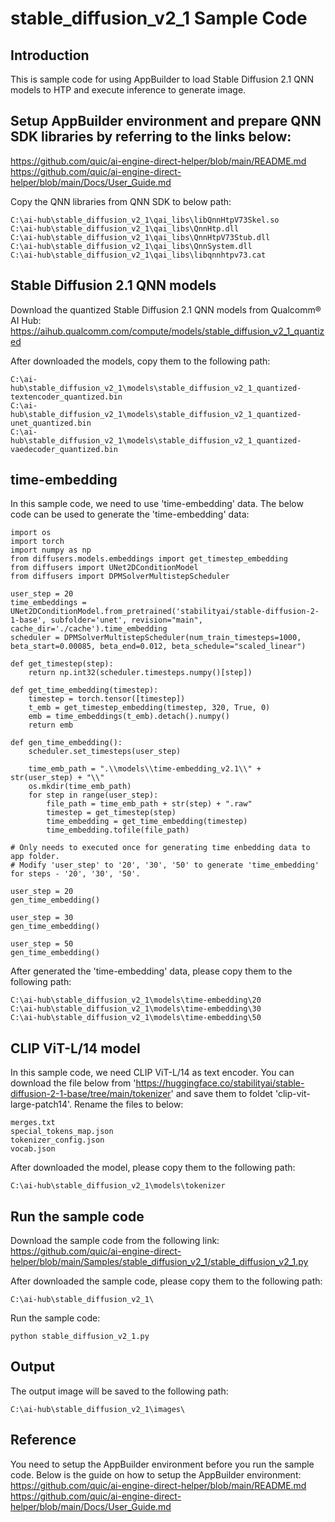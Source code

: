 # stable_diffusion_v2_1 Sample Code

## Introduction
This is sample code for using AppBuilder to load Stable Diffusion 2.1 QNN models to HTP and execute inference to generate image. 

## Setup AppBuilder environment and prepare QNN SDK libraries by referring to the links below: 
https://github.com/quic/ai-engine-direct-helper/blob/main/README.md <br>
https://github.com/quic/ai-engine-direct-helper/blob/main/Docs/User_Guide.md

Copy the QNN libraries from QNN SDK to below path:
```
C:\ai-hub\stable_diffusion_v2_1\qai_libs\libQnnHtpV73Skel.so
C:\ai-hub\stable_diffusion_v2_1\qai_libs\QnnHtp.dll
C:\ai-hub\stable_diffusion_v2_1\qai_libs\QnnHtpV73Stub.dll
C:\ai-hub\stable_diffusion_v2_1\qai_libs\QnnSystem.dll
C:\ai-hub\stable_diffusion_v2_1\qai_libs\libqnnhtpv73.cat
```

## Stable Diffusion 2.1 QNN models
Download the quantized Stable Diffusion 2.1 QNN models from Qualcomm® AI Hub:
https://aihub.qualcomm.com/compute/models/stable_diffusion_v2_1_quantized

After downloaded the models, copy them to the following path:
```
C:\ai-hub\stable_diffusion_v2_1\models\stable_diffusion_v2_1_quantized-textencoder_quantized.bin
C:\ai-hub\stable_diffusion_v2_1\models\stable_diffusion_v2_1_quantized-unet_quantized.bin
C:\ai-hub\stable_diffusion_v2_1\models\stable_diffusion_v2_1_quantized-vaedecoder_quantized.bin
```

## time-embedding
In this sample code, we need to use 'time-embedding' data. The below code can be used to generate the 'time-embedding' data:
```
import os
import torch
import numpy as np
from diffusers.models.embeddings import get_timestep_embedding
from diffusers import UNet2DConditionModel
from diffusers import DPMSolverMultistepScheduler

user_step = 20
time_embeddings = UNet2DConditionModel.from_pretrained('stabilityai/stable-diffusion-2-1-base', subfolder='unet', revision="main", cache_dir='./cache').time_embedding
scheduler = DPMSolverMultistepScheduler(num_train_timesteps=1000, beta_start=0.00085, beta_end=0.012, beta_schedule="scaled_linear")

def get_timestep(step):
    return np.int32(scheduler.timesteps.numpy()[step])

def get_time_embedding(timestep):
    timestep = torch.tensor([timestep])
    t_emb = get_timestep_embedding(timestep, 320, True, 0)
    emb = time_embeddings(t_emb).detach().numpy()
    return emb

def gen_time_embedding():
    scheduler.set_timesteps(user_step)
    
    time_emb_path = ".\\models\\time-embedding_v2.1\\" + str(user_step) + "\\"
    os.mkdir(time_emb_path)
    for step in range(user_step):
        file_path = time_emb_path + str(step) + ".raw"
        timestep = get_timestep(step)
        time_embedding = get_time_embedding(timestep)
        time_embedding.tofile(file_path)

# Only needs to executed once for generating time enbedding data to app folder.
# Modify 'user_step' to '20', '30', '50' to generate 'time_embedding' for steps - '20', '30', '50'.

user_step = 20
gen_time_embedding()

user_step = 30
gen_time_embedding()

user_step = 50
gen_time_embedding()
```

After generated the 'time-embedding' data, please copy them to the following path:
```
C:\ai-hub\stable_diffusion_v2_1\models\time-embedding\20
C:\ai-hub\stable_diffusion_v2_1\models\time-embedding\30
C:\ai-hub\stable_diffusion_v2_1\models\time-embedding\50
```

## CLIP ViT-L/14 model
In this sample code, we need CLIP ViT-L/14 as text encoder. You can download the file below from 'https://huggingface.co/stabilityai/stable-diffusion-2-1-base/tree/main/tokenizer' and save them to foldet 'clip-vit-large-patch14'.
Rename the files to below:
```
merges.txt
special_tokens_map.json
tokenizer_config.json
vocab.json
```

After downloaded the model, please copy them to the following path:
```
C:\ai-hub\stable_diffusion_v2_1\models\tokenizer
```

## Run the sample code
Download the sample code from the following link:
https://github.com/quic/ai-engine-direct-helper/blob/main/Samples/stable_diffusion_v2_1/stable_diffusion_v2_1.py

After downloaded the sample code, please copy them to the following path:
```
C:\ai-hub\stable_diffusion_v2_1\
```

Run the sample code:
```
python stable_diffusion_v2_1.py
```

## Output
The output image will be saved to the following path:
```
C:\ai-hub\stable_diffusion_v2_1\images\
```

## Reference
You need to setup the AppBuilder environment before you run the sample code. Below is the guide on how to setup the AppBuilder environment:
https://github.com/quic/ai-engine-direct-helper/blob/main/README.md
https://github.com/quic/ai-engine-direct-helper/blob/main/Docs/User_Guide.md
